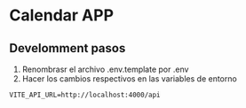 # Calendar APP


## Develomment pasos 

1. Renombrasr el archivo .env.template por .env
2. Hacer los cambios respectivos en las variables de entorno


```
VITE_API_URL=http://localhost:4000/api

```